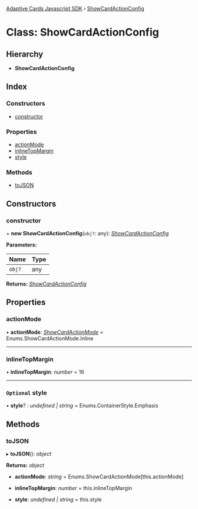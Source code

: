 [Adaptive Cards Javascript SDK](../README.md) › [ShowCardActionConfig](showcardactionconfig.md)

# Class: ShowCardActionConfig

## Hierarchy

* **ShowCardActionConfig**

## Index

### Constructors

* [constructor](showcardactionconfig.md#constructor)

### Properties

* [actionMode](showcardactionconfig.md#actionmode)
* [inlineTopMargin](showcardactionconfig.md#inlinetopmargin)
* [style](showcardactionconfig.md#optional-style)

### Methods

* [toJSON](showcardactionconfig.md#tojson)

## Constructors

###  constructor

\+ **new ShowCardActionConfig**(`obj?`: any): *[ShowCardActionConfig](showcardactionconfig.md)*

**Parameters:**

Name | Type |
------ | ------ |
`obj?` | any |

**Returns:** *[ShowCardActionConfig](showcardactionconfig.md)*

## Properties

###  actionMode

• **actionMode**: *[ShowCardActionMode](../enums/showcardactionmode.md)* = Enums.ShowCardActionMode.Inline

___

###  inlineTopMargin

• **inlineTopMargin**: *number* = 16

___

### `Optional` style

• **style**? : *undefined | string* = Enums.ContainerStyle.Emphasis

## Methods

###  toJSON

▸ **toJSON**(): *object*

**Returns:** *object*

* **actionMode**: *string* = Enums.ShowCardActionMode[this.actionMode]

* **inlineTopMargin**: *number* = this.inlineTopMargin

* **style**: *undefined | string* = this.style
